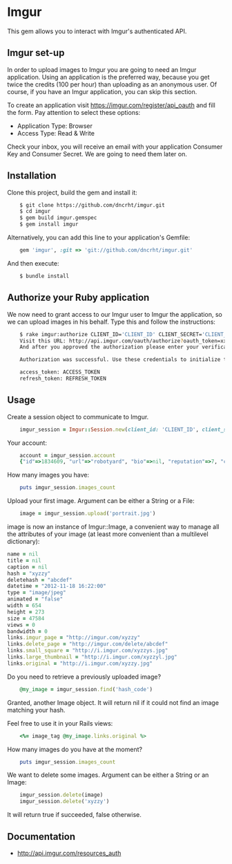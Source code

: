 # Imgur

This gem allows you to interact with Imgur's authenticated API.

## Imgur set-up

In order to upload images to Imgur you are going to need an Imgur application. Using an application is the preferred way, because you get twice the credits (100 per hour) than uploading as an anonymous user.
Of course, if you have an Imgur application, you can skip this section.

To create an application visit https://imgur.com/register/api_oauth and fill the form. Pay attention to select these options:
- Application Type: Browser
- Access Type: Read & Write
 
Check your inbox, you will receive an email with your application Consumer Key and Consumer Secret. We are going to need them later on.

## Installation

Clone this project, build the gem and install it:
 
```bash
    $ git clone https://github.com/dncrht/imgur.git
    $ cd imgur
    $ gem build imgur.gemspec
    $ gem install imgur
```

Alternatively, you can add this line to your application's Gemfile:
```ruby
    gem 'imgur', :git => 'git://github.com/dncrht/imgur.git'
```

And then execute:
```bash
    $ bundle install
```

## Authorize your Ruby application

We now need to grant access to our Imgur user to Imgur the application, so we can upload images in his behalf. Type this and follow the instructions:
```bash
    $ rake imgur:authorize CLIENT_ID='CLIENT_ID' CLIENT_SECRET='CLIENT_SECRET'
    Visit this URL: http://api.imgur.com/oauth/authorize?oauth_token=xxx
    And after you approved the authorization please enter your verification code: yyy

    Authorization was successful. Use these credentials to initialize the library:

    access_token: ACCESS_TOKEN
    refresh_token: REFRESH_TOKEN
```

## Usage

Create a session object to communicate to Imgur.
```ruby
    imgur_session = Imgur::Session.new(client_id: 'CLIENT_ID', client_secret: 'CLIENT_SECRET', refresh_token: 'REFRESH_TOKEN')
```

Your account:
```ruby
    account = imgur_session.account
    {"id"=>1834609, "url"=>"robotyard", "bio"=>nil, "reputation"=>7, "created"=>1352279501, "pro_expiration"=>false}
```

How many images you have:
```ruby
    puts imgur_session.images_count
```

Upload your first image. Argument can be either a String or a File:
```ruby
    image = imgur_session.upload('portrait.jpg')
```

image is now an instance of Imgur::Image, a convenient way to manage all the attributes of your image (at least more convenient than a multilevel dictionary):
```ruby
name = nil
title = nil
caption = nil
hash = "xyzzy"
deletehash = "abcdef"
datetime = "2012-11-18 16:22:00"
type = "image/jpeg"
animated = "false"
width = 654
height = 273
size = 47584
views = 0
bandwidth = 0
links.imgur_page = "http://imgur.com/xyzzy"
links.delete_page = "http://imgur.com/delete/abcdef"
links.small_square = "http://i.imgur.com/xyzzys.jpg"
links.large_thumbnail = "http://i.imgur.com/xyzzyl.jpg"
links.original = "http://i.imgur.com/xyzzy.jpg"
```

Do you need to retrieve a previously uploaded image?
```ruby
    @my_image = imgur_session.find('hash_code')
```
Granted, another Image object. It will return nil if it could not find an image matching your hash.

Feel free to use it in your Rails views:
```ruby
    <%= image_tag @my_image.links.original %>
```

How many images do you have at the moment?
```ruby
    puts imgur_session.images_count
```

We want to delete some images. Argument can be either a String or an Image:
```ruby
    imgur_session.delete(image)
    imgur_session.delete('xyzzy')
```
It will return true if succeeded, false otherwise.


## Documentation
- http://api.imgur.com/resources_auth


